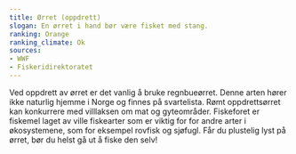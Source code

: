 ```yaml
---
title: Ørret (oppdrett)
slogan: En ørret i hand bør være fisket med stang.
ranking: Orange
ranking_climate: Ok
sources:
- WWF
- Fiskeridirektoratet
---
```


Ved oppdrett av ørret er det vanlig å bruke regnbueørret. Denne arten hører ikke naturlig hjemme i Norge og finnes på svartelista. Rømt oppdrettsørret kan konkurrere med villlaksen om mat og gyteområder. Fiskeforet er fiskemel laget av ville fiskearter som er viktig for for andre arter i økosystemene, som for eksempel rovfisk og sjøfugl. Får du plustelig lyst på ørret, bør du helst gå ut å fiske den selv!
